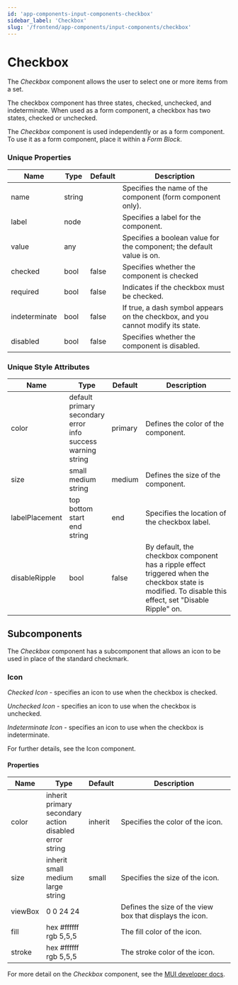 ```yaml
---
id: 'app-components-input-components-checkbox'
sidebar_label: 'Checkbox'
slug: '/frontend/app-components/input-components/checkbox'
---
```


# Checkbox
The *Checkbox* component allows the user to select one or more items from a set.

The checkbox component has three states, checked, unchecked, and indeterminate. When used as a form component, a checkbox has two states, checked or unchecked.

The *Checkbox* component is used independently or as a form component. To use it as a form component, place it within a *Form Block*.

### Unique Properties
<table>
<thead>
<tr><th>Name</th><th>Type</th><th>Default</th><th>Description</th></tr>
</thead>
<tbody>
<tr><td>name</td><td>string</td><td></td><td>Specifies the name of the component (form component only).</td></tr>
<tr><td>label</td><td>node</td><td></td><td>Specifies a label for the component.</td></tr>
<tr><td>value</td><td>any</td><td></td><td>Specifies a boolean value for the component; the default value is on.</td></tr>
<tr><td>checked</td><td>bool</td><td>false</td><td>Specifies whether the component is checked</td></tr>
<tr><td>required</td><td>bool</td><td>false</td><td>Indicates if the checkbox must be checked.</td></tr>
<tr><td>indeterminate</td><td>bool</td><td>false</td><td>If true, a dash symbol appears on the checkbox, and you cannot modify its state.</td></tr>
<tr><td>disabled</td><td>bool</td><td>false</td><td>Specifies whether the component is disabled.</td></tr>
</tbody>
</table>

### Unique Style Attributes
<table>
<thead>
<tr><th>Name</th><th>Type</th><th>Default</th><th>Description</th></tr>
</thead>
<tbody>
<tr><td>color</td><td>default<br/>primary<br/>secondary<br/>error<br/>info<br/>success<br/>warning<br/>string</td><td>primary</td><td>Defines the color of the component.</td></tr>
<tr><td>size</td><td>small<br/>medium<br/>string</td><td>medium</td><td>Defines the size of the component.</td></tr>
<tr><td>labelPlacement</td><td>top<br/>bottom<br/>start<br/>end<br/>string</td><td>end</td><td>Specifies the location of the checkbox label.</td></tr>
<tr><td>disableRipple</td><td>bool</td><td>false</td><td>By default, the checkbox component has a ripple effect triggered when the checkbox state is modified. To disable this effect, set "Disable Ripple" on.</td></tr>
</tbody>
</table>

## Subcomponents
The *Checkbox* component has a subcomponent that allows an icon to be used in place of the standard checkmark.

### Icon
*Checked Icon* - specifies an icon to use when the checkbox is checked.

*Unchecked Icon* - specifies an icon to use when the checkbox is unchecked.

*Indeterminate Icon* - specifies an icon to use when the checkbox is indeterminate.

For further details, see the Icon component.

#### Properties
<table>
<thead>
<tr><th>Name</th><th>Type</th><th>Default</th><th>Description</th></tr>
</thead>
<tbody>
<tr><td>color</td><td>inherit<br/>primary<br/>secondary<br/>action<br/>disabled<br/>error<br/>string</td><td>inherit</td><td>Specifies the color of the icon.</td></tr>
<tr><td>size</td><td>inherit<br/>small<br/>medium<br/>large<br/>string</td><td>small</td><td>Specifies the size of the icon.</td></tr>
<tr><td>viewBox</td><td>0 0 24 24</td><td></td><td>Defines the size of the view box that displays the icon.</td></tr>
<tr><td>fill</td><td>hex #ffffff<br/>rgb 5,5,5</td><td></td><td>The fill color of the icon.</td></tr>
<tr><td>stroke</td><td>hex #ffffff<br/>rgb 5,5,5</td><td></td><td>The stroke color of the icon.</td></tr>
</tbody>
</table>

For more detail on the *Checkbox* component, see the [MUI developer docs](https://mui.com/material-ui/api/checkbox/).
